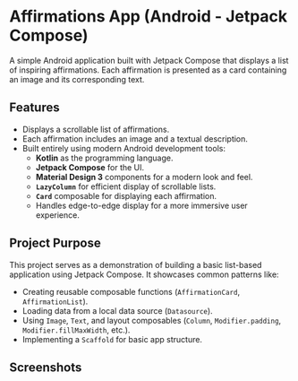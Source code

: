 # Affirmations App (Android - Jetpack Compose)

A simple Android application built with Jetpack Compose that displays a list of inspiring affirmations. Each affirmation is presented as a card containing an image and its corresponding text.

## Features

*   Displays a scrollable list of affirmations.
*   Each affirmation includes an image and a textual description.
*   Built entirely using modern Android development tools:
    *   **Kotlin** as the programming language.
    *   **Jetpack Compose** for the UI.
    *   **Material Design 3** components for a modern look and feel.
    *   **`LazyColumn`** for efficient display of scrollable lists.
    *   **`Card`** composable for displaying each affirmation.
    *   Handles edge-to-edge display for a more immersive user experience.

## Project Purpose

This project serves as a demonstration of building a basic list-based application using Jetpack Compose. It showcases common patterns like:

*   Creating reusable composable functions (`AffirmationCard`, `AffirmationList`).
*   Loading data from a local data source (`Datasource`).
*   Using `Image`, `Text`, and layout composables (`Column`, `Modifier.padding`, `Modifier.fillMaxWidth`, etc.).
*   Implementing a `Scaffold` for basic app structure.

## Screenshots


